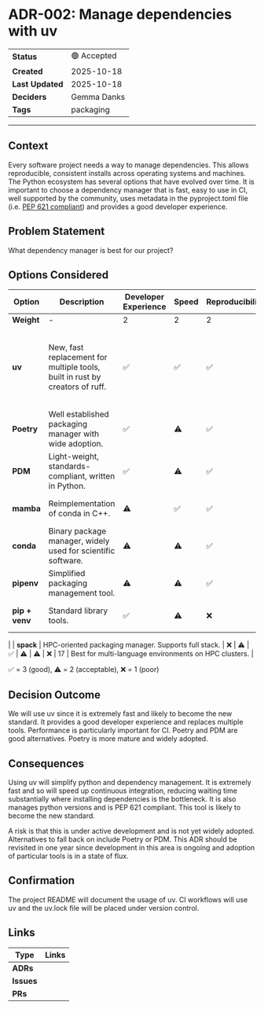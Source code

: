 # ADR-002: Manage dependencies with uv
| | |
| ---| ---|
| **Status** |  🟢 Accepted |
| **Created**  | 2025-10-18 |
| **Last Updated**  | 2025-10-18 |
| **Deciders** | Gemma Danks |
| **Tags** | packaging |

---

## Context

Every software project needs a way to manage dependencies. This allows reproducible, consistent installs across operating systems and machines. The Python ecosystem has several options that have evolved over time. It is important to choose a dependency manager that is fast, easy to use in CI, well supported by the community, uses metadata in the pyproject.toml file (i.e. [PEP 621 compliant](https://peps.python.org/pep-0621/)) and provides a good developer experience.

## Problem Statement

What dependency manager is best for our project?

## Options Considered

|  Option  | Description | Developer Experience | Speed | Reproducibility | Adoption | CI | PEP 621 | Overall score | Notes |
|----------|-------------|-------------|-----------------|-------------| ----- | ------|------| ------|------|
| **Weight**      | - | 2 | 2 | 2 | 1| 1 | 1 | - | - |
| **uv**          | New, fast replacement for multiple tools, built in rust by creators of ruff.  | ✅ | ✅ | ✅  | ⚠️ | ✅ |  ✅ | 26 | Very fast. Probably the future standard. Also manages python versions. |
| **Poetry**      | Well established packaging manager with wide adoption. | ✅ | ⚠️ | ✅ | ✅ | ✅ | ✅ | 25 | Mature, widely used but slower. |
| **PDM**         | Light-weight, standards-compliant, written in Python. | ✅ | ⚠️  | ✅ | ⚠️ | ✅  |  ✅ | 24 | Good option, not as fast or popular as uv. |
| **mamba**       | Reimplementation of conda in C++. | ⚠️ | ✅ | ✅ |  ✅ | ✅ | ❌ | 23 | Fast but not PEP 621 compliant |
| **conda**       | Binary package manager, widely used for scientific software. | ⚠️ | ⚠️ | ✅ |  ✅ | ✅ | ❌ | 21 | Not as fast and not PEP 621 compliant |
| **pipenv**      | Simplified packaging management tool. | ⚠️ | ⚠️ | ✅  | ⚠️ | ✅ | ❌ | 20 | Not PEP 621 compliant. |
| **pip + venv**  | Standard library tools. | ✅ | ⚠️  | ❌ | ✅   | ✅ | ⚠️ | 20 | Not suitable for complex environments |
 |
| **spack**       | HPC-oriented packaging manager. Supports full stack. | ❌ | ⚠️ | ✅ | ⚠️ | ⚠️ | ❌ | 17 | Best for multi-language environments on HPC clusters. |

✅ = 3 (good), ⚠️ = 2 (acceptable), ❌ = 1 (poor)

## Decision Outcome

We will use uv since it is extremely fast and likely to become the new standard. It provides a good developer experience and replaces multiple tools. Performance is particularly important for CI. Poetry and PDM are good alternatives. Poetry is more mature and widely adopted.

## Consequences

Using uv will simplify python and dependency management. It is extremely fast and so will speed up continuous integration, reducing waiting time substantially where installing dependencies is the bottleneck. It is also manages python versions and is PEP 621 compliant. This tool is likely to become the new standard.

A risk is that this is under active development and is not yet widely adopted. Alternatives to fall back on include Poetry or PDM. This ADR should be revisited in one year since development in this area is ongoing and adoption of particular tools is in a state of flux.

## Confirmation

The project README will document the usage of uv. CI workflows will use uv and the uv.lock file will be placed under version control.

## Links

| Type | Links |
| -----| ------|
| **ADRs**   | |
| **Issues** | |
| **PRs**    | |
